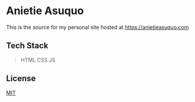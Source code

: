 # Anietie Asuquo

This is the source for my personal site hosted at https://anietieasuquo.com

## Tech Stack

> HTML
> CSS
> JS

## License

[MIT](https://choosealicense.com/licenses/mit/)
